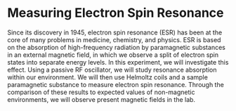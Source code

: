 # Measuring Electron Spin Resonance
Since its discovery in 1945, electron spin resonance (ESR) has been at the core of many problems in medicine, chemistry, and physics. ESR is based on the absorption of high-frequency radiation by paramagnetic substances in an external magnetic field, in which we observe a split of electron spin states into separate energy levels.
In this experiment, we will investigate this effect. Using a passive RF oscillator, we will study resonance absorption within our environment. We will then use Helmoltz coils and a sample paramagnetic substance to measure electron spin resonance. Through the comparison of these results to expected values of non-magnetic environments, we will observe present magnetic fields in the lab.
